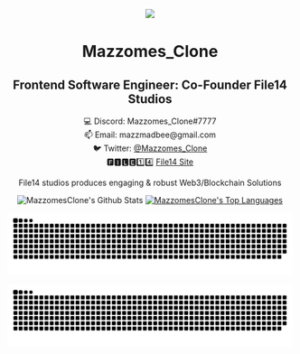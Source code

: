 <p align="center">
      <img src="https://user-images.githubusercontent.com/49418843/221113893-be356578-78e6-403e-b8bb-2227a190a54c.png" />
</p>

<h1 align="center">Mazzomes_Clone</h1>
<h2 align="center">Frontend Software Engineer: Co-Founder File14 Studios</h2>

<p align="center">
      💻 Discord: Mazzomes_Clone#7777<br>
      📫 Email: mazzmadbee@gmail.com<br>
      🐦 Twitter: <a href="https://twitter.com/Mazzomes_Clone" target="_blank" rel="noreferrer">@Mazzomes_Clone</a><br>
      <!-- * 💻 Checkout my CV <a href="https://redm3.github.io/marco-wells/" target="_blank" rel="noreferrer">Click here 🖱️ </a><br> -->
      🅵🅸🅻🅴1️⃣4️⃣ <a href="https://www.file14studios.com/" target="_blank" rel="noreferrer">File14 Site</a><br>
<p align="center">File14 studios produces engaging & robust Web3/Blockchain Solutions</p>
           
<p align="center"
    <a href="https://github.com/mazzomesclone/github-readme-stats"><img alt="MazzomesClone's Github Stats" src="https://github-readme-stats.vercel.app/api?username=mazzomesclone&show_icons=true&count_private=true&theme=react&hide_border=true&bg_color=0D1117" /></a>
  <a href="https://github.com/mazzomesclone/github-readme-stats"><img alt="MazzomesClone's Top Languages" src="https://github-readme-stats.vercel.app/api/top-langs/?username=mazzomesclone&langs_count=8&count_private=true&layout=compact&theme=react&hide_border=true&bg_color=0D1117" /></a>
  <br/>
</p>

<p align="center">
  <img src="https://raw.githubusercontent.com/mazzomesclone/mazzomesclone/output/github-snake.svg#gh-light-mode-only" />
</p>
<p align="center">
  <img src="https://raw.githubusercontent.com/mazzomesclone/mazzomesclone/output/github-snake-dark.svg#gh-dark-mode-only" />
</p>

<!--
<p align="center">
  <a href="https://github.com/MazzomesClone">
    <img src="https://komarev.com/ghpvc/?username=MazzomesClone" alt="page views" />
  </a>
</p>
-->
